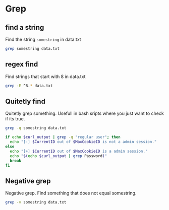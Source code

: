 # Grep

## find a string

Find the string `somestring` in data.txt

```bash
grep somestring data.txt
```

## regex find

Find strings that start with 8 in data.txt

```bash
grep -E ^8.* data.txt
```

## Quitetly find

Quitetly grep something. Usefull in bash sripts where you just want to check if its true.

```bash
grep -q somestring data.txt
```

```bash
if echo $curl_output | grep -q "regular user"; then
  echo "[-] $CurrentID out of $MaxCookieID is not a admin session."
else
  echo "[+] $CurrentID out of $MaxCookieID is a admin session."
  echo "$(echo $curl_output | grep Password)"
  break
fi
```

## Negative grep

Negative grep. Find something that does not equal somestring.

```bash
grep -v somestring data.txt
```